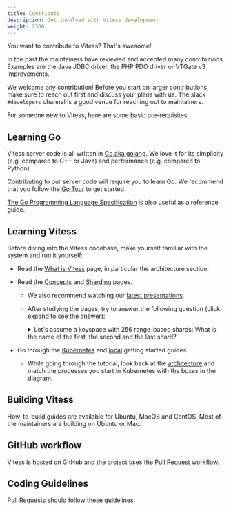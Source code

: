 ```yaml
---
title: Contribute
description: Get involved with Vitess development
weight: 2300
---
```


You want to contribute to Vitess? That's awesome!

In the past the maintainers have reviewed and accepted many contributions. Examples are the Java JDBC driver, the PHP PDO driver or VTGate v3 improvements.

We welcome any contribution! Before you start on larger contributions, make sure to reach out first and discuss your plans with us. 
The slack `#developers` channel is a good venue for reaching out to maintainers.

For someone new to Vitess, here are some basic pre-requisites.

## Learning Go

Vitess server code is all written in [Go aka golang](https://golang.org/). We love it for its simplicity (e.g. compared to C++ or Java) and performance (e.g. compared to Python).

Contributing to our server code will require you to learn Go. We recommend that you follow the [Go Tour](https://tour.golang.org/) to get started.

[The Go Programming Language Specification](https://golang.org/ref/spec) is also useful as a reference guide.

## Learning Vitess

Before diving into the Vitess codebase, make yourself familiar with the system and run it yourself:

* Read the [What is Vitess](../overview/whatisvitess) page, in particular the architecture section.

* Read the [Concepts](../concepts) and [Sharding](../reference/sharding) pages.

  * We also recommend watching our [latest presentations](../resources/presentations).

  * After studying the pages, try to answer the following question (click expand to see the answer):
    <details>
      <summary>
        Let's assume a keyspace with 256 range-based shards: What is the name of the first, the second and the last shard?
      </summary>
      -01, 01-02, ff-
    </details>

* Go through the [Kubernetes](../get-started/kubernetes) and [local](../get-started/local) getting started guides.

  * While going through the tutorial, look back at the [architecture](../overview/architecture) and match the processes you start in Kubernetes with the boxes in the diagram.

## Building Vitess

How-to-build guides are available for Ubuntu, MacOS and CentOS. Most of the maintainers are building on Ubuntu or Mac.

## GitHub workflow

Vitess is hosted on GitHub and the project uses the [Pull Request workflow](github-workflow).

## Coding Guidelines

Pull Requests should follow these [guidelines](code-reviews).

